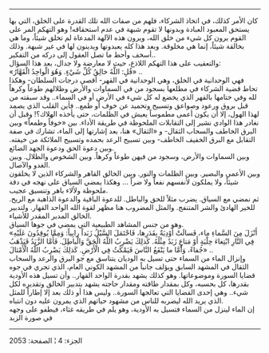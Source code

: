 ------------------------------------------------------------------------

كان الأمر كذلك، في اتخاذ الشركاء، فلهم من صفات الله تلك القدرة على
الخلق، التي بها يستحق المعبود العبادة وبدونها لا تقوم شبهة في عدم
استحقاقه! وهو التهكم المر على القوم يرون كل شيء من خلق الله، ويرون هذه
الآلهة المدعاة لم تخلق شيئاً، وما هي بخالقة شيئاً، إنما هي مخلوقة. وبعد
هذا كله يعبدونها ويدينون لها في غير شبهة. وذلك أسخف وأحط ما تصل العقول
إلى دركه من التفكير..  
والتعقيب على هذا التهكم اللاذع، حيث لا معارضة ولا جدال، بعد هذا
السؤال:  
«قُلِ: اللَّهُ خالِقُ كُلِّ شَيْءٍ. وَهُوَ الْواحِدُ الْقَهَّارُ» ..  
فهي الوحدانية في الخلق، وهي الوحدانية في القهر- أقصى درجات السلطان-
وهكذا تحاط قضية الشركاء في مطلعها بسجود من في السماوات والأرض وظلالهم
طوعاً وكرهاً لله وفي ختامها بالقهر الذي يخضع له كل شيء في الأرض أو في
السماء.. وقد سبقته من قبل بروق ورعود وصواعق وتسبيح وتحميد عن خوف أو
طمع.. فأين القلب الذي يصمد لهذا الهول، إلا أن يكون أعمى مطموساً يعيش في
الظلمات، حتى يأخذه الهلاك؟! وقبل أن نغادر هذا الوادي نشير إلى التقابلات
الملحوظة في طريقة الأداء. بين «خوفاً وطمعاً» وبين البرق الخاطف والسحاب
الثقال- و «الثقال» هنا، بعد إشارتها إلى الماء، تشارك في صفة التقابل مع
البرق الخفيف الخاطف- وبين تسبيح الرعد بحمده وتسبيح الملائكة من خيفته.
وبين دعوة الحق ودعوة الجهد الضائع.  
وبين السماوات والأرض، وسجود من فيهن طوعاً وكرهاً. وبين الشخوص والظلال.
وبين الغدو والآصال.  
وبين الأعمى والبصير. وبين الظلمات والنور. وبين الخالق القاهر والشركاء
الذين لا يخلقون شيئاً، ولا يملكون لأنفسهم نفعاً ولا ضراً ... وهكذا يمضي
السياق على نهجه في دقة ملحوظة ولألاء باهر وتنسيق عجيب.  
ثم نمضي مع السياق. يضرب مثلاً للحق والباطل. للدعوة الباقية والدعوة
الذاهبة مع الريح. للخير الهادئ والشر المتنفج. والمثل المضروب هنا مظهر
لقوة الله الواحد القهار. ولتدبير الخالق المدبر المقدر للأشياء.  
وهو من جنس المشاهد الطبيعية التي يمضي في جوها السياق.  
«أَنْزَلَ مِنَ السَّماءِ ماء، فَسالَتْ أَوْدِيَةٌ بِقَدَرِها، فَاحْتَمَلَ السَّيْلُ زَبَداً رابِياً: وَمِمَّا
يُوقِدُونَ عَلَيْهِ فِي النَّارِ ابْتِغاءَ حِلْيَةٍ أَوْ مَتاعٍ زَبَدٌ مِثْلُهُ. كَذلِكَ يَضْرِبُ اللَّهُ الْحَقَّ
وَالْباطِلَ. فَأَمَّا الزَّبَدُ فَيَذْهَبُ جُفاءً، وَأَمَّا ما يَنْفَعُ النَّاسَ فَيَمْكُثُ فِي الْأَرْضِ. كَذلِكَ
يَضْرِبُ اللَّهُ الْأَمْثالَ» ..  
وإنزال الماء من السماء حتى تسيل به الوديان يتناسق مع جو البرق والرعد
والسحاب الثقال في المشهد السابق ويؤلف جانباً من المشهد الكوني العام، الذي
تجري في جوه قضايا السورة وموضوعاتها. وهو كذلك يشهد بقدرة الواحد القهار..
وأن تسيل هذه الأودية بقدرها، كل بحسبه، وكل بمقدار طاقته ومقدار حاجته
يشهد بتدبير الخالق وتقديره لكل شيء.. وهي إحدى القضايا التي تعالجها
السورة.. وليس هذا أو ذلك بعد إلا إطاراً للمثل الذي يريد الله ليضربه للناس
من مشهود حياتهم الذي يمرون عليه دون انتباه.  
إن الماء لينزل من السماء فتسيل به الأودية، وهو يلم في طريقه غثاء، فيطفو
على وجهه في صورة الزبد

------------------------------------------------------------------------

الجزء: 4 ¦ الصفحة: 2053
